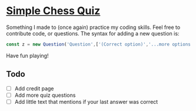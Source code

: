 # [Simple Chess Quiz](https://seanysean.github.io/quiz/)

Something I made to (once again) practice my coding skills. Feel free to contribute code, or questions. The syntax for adding a new question is:

```js
const z = new Question('Question',['(Correct option)','...more options...']);
```
Have fun playing!

## Todo

- [ ] Add credit page
- [ ] Add more quiz questions
- [ ] Add little text that mentions if your last answer was correct
